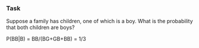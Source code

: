 ### Task 
Suppose a family has  children, one of which is a boy. What is the probability that both children are boys?

P(BB|B) = BB/(BG+GB+BB) = 1/3
